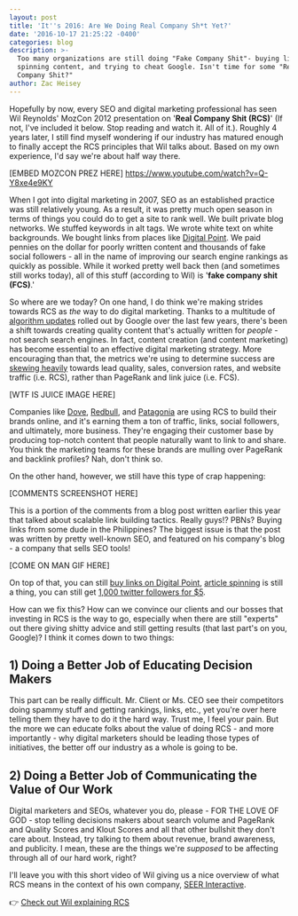 ```yaml
---
layout: post
title: 'It''s 2016: Are We Doing Real Company Sh*t Yet?'
date: '2016-10-17 21:25:22 -0400'
categories: blog
description: >-
  Too many organizations are still doing "Fake Company Shit"- buying links,
  spinning content, and trying to cheat Google. Isn't time for some "Real
  Company Shit?"
author: Zac Heisey
---
```


Hopefully by now, every SEO and digital marketing professional has seen Wil Reynolds' MozCon 2012 presentation on '**Real Company Shit (RCS)**' (If not, I've included it below. Stop reading and watch it. All of it.). Roughly 4 years later, I still find myself wondering if our industry has matured enough to finally accept the RCS principles that Wil talks about. Based on my own experience, I'd say we're about half way there.

[EMBED MOZCON PREZ HERE] https://www.youtube.com/watch?v=Q-Y8xe4e9KY

When I got into digital marketing in 2007, SEO as an established practice was still relatively young. As a result, it was pretty much open season in terms of things you could do to get a site to rank well. We built private blog networks. We stuffed keywords in alt tags. We wrote white text on white backgrounds. We bought links from places like [Digital Point](https://www.digitalpoint.com/). We paid pennies on the dollar for poorly written content and thousands of fake social followers - all in the name of improving our search engine rankings as quickly as possible. While it worked pretty well back then (and sometimes still works today), all of this stuff (according to Wil) is '**fake company shit (FCS)**.'

So where are we today? On one hand, I do think we're making strides towards RCS as _the_ way to do digital marketing. Thanks to a multitude of [algorithm updates](https://moz.com/google-algorithm-change) rolled out by Google over the last few years, there's been a shift towards creating quality content that's actually written for _people_ - not search search engines. In fact, content creation (and content marketing) has become essential to an effective digital marketing strategy. More encouraging than that, the metrics we're using to determine success are [skewing heavily](http://contentmarketinginstitute.com/wp-content/uploads/2015/09/2016_B2B_Report_Final.pdf) towards lead quality, sales, conversion rates, and website traffic (i.e. RCS), rather than PageRank and link juice (i.e. FCS).

[WTF IS JUICE IMAGE HERE]

Companies like [Dove](http://www.best-marketing.eu/dove-ad-makeover-case-study/), [Redbull](http://linkhumans.com/case-study/red-bull), and [Patagonia](http://digiday.com/brands/inside-patagonias-content-machine/) are using RCS to build their brands online, and it's earning them a ton of traffic, links, social followers, and ultimately, more business. They're engaging their customer base by producing top-notch content that people naturally want to link to and share. You think the marketing teams for these brands are mulling over PageRank and backlink profiles? Nah, don't think so.

On the other hand, however, we still have this type of crap happening:

[COMMENTS SCREENSHOT HERE]

This is a portion of the comments from a blog post written earlier this year that talked about scalable link building tactics. Really guys!? PBNs? Buying links from some dude in the Philippines? The biggest issue is that the post was written by pretty well-known SEO, and featured on his company's blog - a company that sells SEO tools!

[COME ON MAN GIF HERE]

On top of that, you can still [buy links on Digital Point](https://www.digitalpoint.com/search/30787838/?q=links+for+sale&o=date), [article spinning](http://www.superspunarticle.com/) is still a thing, you can still get [1,000 twitter followers for $5](http://fastfollowme.com/buy-twitter-followers-40).

How can we fix this? How can we convince our clients and our bosses that investing in RCS is the way to go, especially when there are still "experts" out there giving shitty advice and still getting results (that last part's on you, Google)? I think it comes down to two things:

## 1) Doing a Better Job of Educating Decision Makers
This part can be really difficult. Mr. Client or Ms. CEO see their competitors doing spammy stuff and getting rankings, links, etc., yet you're over here telling them they have to do it the hard way. Trust me, I feel your pain. But the more we can educate folks about the value of doing RCS - and more importantly - why digital marketers should be leading those types of initiatives, the better off our industry as a whole is going to be.

## 2) Doing a Better Job of Communicating the Value of Our Work
Digital marketers and SEOs, whatever you do, please - FOR THE LOVE OF GOD - stop telling decisions makers about search volume and PageRank and Quality Scores and Klout Scores and all that other bullshit they don't care about. Instead, try talking to them about revenue, brand awareness, and publicity. I mean, these are the things we're _supposed_ to be affecting through all of our hard work, right?

I'll leave you with this short video of Wil giving us a nice overview of what RCS means in the context of his own company, [SEER Interactive](http://www.seerinteractive.com/).

👉 [Check out Wil explaining RCS](https://www.youtube.com/watch?v=u2Z8w8bATy8)
